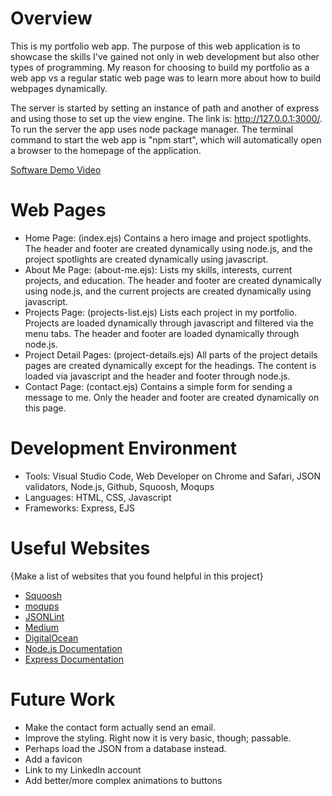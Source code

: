 # Overview

This is my portfolio web app. The purpose of this web application is to showcase the skills I've gained not only in web development but also other types of programming. My reason for choosing to build my portfolio as a web app vs a regular static web page was to learn more about how to build webpages dynamically.

The server is started by setting an instance of path and another of express and using those to set up the view engine. The link is: http://127.0.0.1:3000/. To run the server the app uses node package manager. The terminal command to start the web app is "npm start", which will automatically open a browser to the homepage of the application.

[Software Demo Video](https://youtu.be/Al35Tq2JrzA)

# Web Pages

* Home Page: (index.ejs) Contains a hero image and project spotlights. The header and footer are created dynamically using node.js, and the project spotlights are created dynamically using javascript.
* About Me Page: (about-me.ejs): Lists my skills, interests, current projects, and education. The header and footer are created dynamically using node.js, and the current projects are created dynamically using javascript.
* Projects Page: (projects-list.ejs) Lists each project in my portfolio. Projects are loaded dynamically through javascript and filtered via the menu tabs. The header and footer are loaded dynamically through node.js.
* Project Detail Pages: (project-details.ejs) All parts of the project details pages are created dynamically except for the headings. The content is loaded via javascript and the header and footer through node.js.
* Contact Page: (contact.ejs) Contains a simple form for sending a message to me. Only the header and footer are created dynamically on this page.

# Development Environment

* Tools: Visual Studio Code, Web Developer on Chrome and Safari, JSON validators, Node.js, Github, Squoosh, Moqups
* Languages: HTML, CSS, Javascript
* Frameworks: Express, EJS


# Useful Websites

{Make a list of websites that you found helpful in this project}
* [Squoosh](https://squoosh.app)
* [moqups](https://moqups.com)
* [JSONLint](https://jsonlint.com)
* [Medium](https://betterprogramming.pub/build-your-first-local-server-and-web-app-with-node-js-5a5d9e00aff0)
* [DigitalOcean](https://www.digitalocean.com/community/tutorials/how-to-use-ejs-to-template-your-node-application)
* [Node.js Documentation](https://nodejs.org/docs/latest/api/)
* [Express Documentation](https://expressjs.com/en/5x/api.html)

# Future Work

* Make the contact form actually send an email.
* Improve the styling. Right now it is very basic, though; passable.
* Perhaps load the JSON from a database instead.
* Add a favicon
* Link to my LinkedIn account
* Add better/more complex animations to buttons

